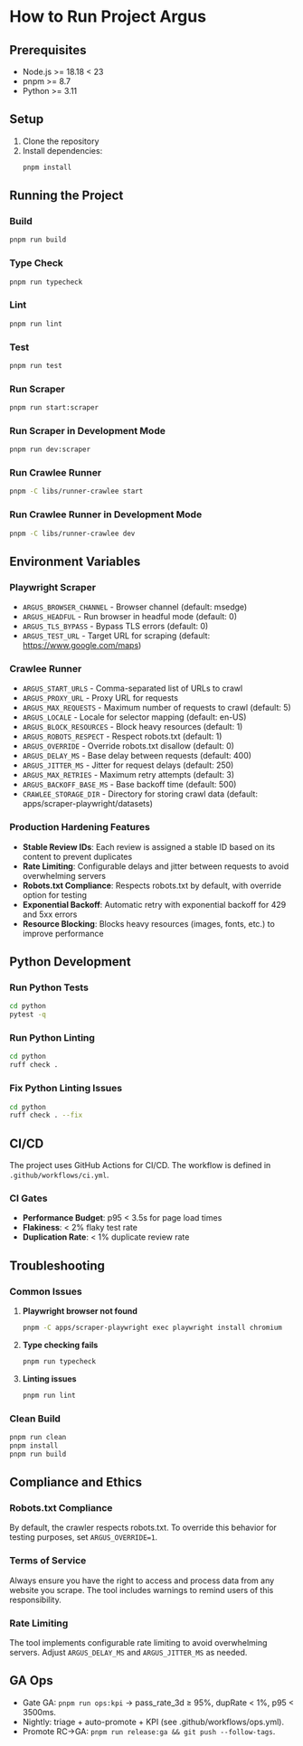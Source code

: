 # How to Run Project Argus

## Prerequisites

- Node.js >= 18.18 < 23
- pnpm >= 8.7
- Python >= 3.11

## Setup

1. Clone the repository
2. Install dependencies:
   ```bash
   pnpm install
   ```

## Running the Project

### Build
```bash
pnpm run build
```

### Type Check
```bash
pnpm run typecheck
```

### Lint
```bash
pnpm run lint
```

### Test
```bash
pnpm run test
```

### Run Scraper
```bash
pnpm run start:scraper
```

### Run Scraper in Development Mode
```bash
pnpm run dev:scraper
```

### Run Crawlee Runner
```bash
pnpm -C libs/runner-crawlee start
```

### Run Crawlee Runner in Development Mode
```bash
pnpm -C libs/runner-crawlee dev
```

## Environment Variables

### Playwright Scraper
- `ARGUS_BROWSER_CHANNEL` - Browser channel (default: msedge)
- `ARGUS_HEADFUL` - Run browser in headful mode (default: 0)
- `ARGUS_TLS_BYPASS` - Bypass TLS errors (default: 0)
- `ARGUS_TEST_URL` - Target URL for scraping (default: https://www.google.com/maps)

### Crawlee Runner
- `ARGUS_START_URLS` - Comma-separated list of URLs to crawl
- `ARGUS_PROXY_URL` - Proxy URL for requests
- `ARGUS_MAX_REQUESTS` - Maximum number of requests to crawl (default: 5)
- `ARGUS_LOCALE` - Locale for selector mapping (default: en-US)
- `ARGUS_BLOCK_RESOURCES` - Block heavy resources (default: 1)
- `ARGUS_ROBOTS_RESPECT` - Respect robots.txt (default: 1)
- `ARGUS_OVERRIDE` - Override robots.txt disallow (default: 0)
- `ARGUS_DELAY_MS` - Base delay between requests (default: 400)
- `ARGUS_JITTER_MS` - Jitter for request delays (default: 250)
- `ARGUS_MAX_RETRIES` - Maximum retry attempts (default: 3)
- `ARGUS_BACKOFF_BASE_MS` - Base backoff time (default: 500)
- `CRAWLEE_STORAGE_DIR` - Directory for storing crawl data (default: apps/scraper-playwright/datasets)

### Production Hardening Features
- **Stable Review IDs**: Each review is assigned a stable ID based on its content to prevent duplicates
- **Rate Limiting**: Configurable delays and jitter between requests to avoid overwhelming servers
- **Robots.txt Compliance**: Respects robots.txt by default, with override option for testing
- **Exponential Backoff**: Automatic retry with exponential backoff for 429 and 5xx errors
- **Resource Blocking**: Blocks heavy resources (images, fonts, etc.) to improve performance

## Python Development

### Run Python Tests
```bash
cd python
pytest -q
```

### Run Python Linting
```bash
cd python
ruff check .
```

### Fix Python Linting Issues
```bash
cd python
ruff check . --fix
```

## CI/CD

The project uses GitHub Actions for CI/CD. The workflow is defined in `.github/workflows/ci.yml`.

### CI Gates
- **Performance Budget**: p95 < 3.5s for page load times
- **Flakiness**: < 2% flaky test rate
- **Duplication Rate**: < 1% duplicate review rate

## Troubleshooting

### Common Issues

1. **Playwright browser not found**
   ```bash
   pnpm -C apps/scraper-playwright exec playwright install chromium
   ```

2. **Type checking fails**
   ```bash
   pnpm run typecheck
   ```

3. **Linting issues**
   ```bash
   pnpm run lint
   ```

### Clean Build
```bash
pnpm run clean
pnpm install
pnpm run build
```

## Compliance and Ethics

### Robots.txt Compliance
By default, the crawler respects robots.txt. To override this behavior for testing purposes, set `ARGUS_OVERRIDE=1`.

### Terms of Service
Always ensure you have the right to access and process data from any website you scrape. The tool includes warnings to remind users of this responsibility.

### Rate Limiting
The tool implements configurable rate limiting to avoid overwhelming servers. Adjust `ARGUS_DELAY_MS` and `ARGUS_JITTER_MS` as needed.

## GA Ops
- Gate GA: `pnpm run ops:kpi` → pass_rate_3d ≥ 95%, dupRate < 1%, p95 < 3500ms.
- Nightly: triage + auto-promote + KPI (see .github/workflows/ops.yml).
- Promote RC→GA: `pnpm run release:ga && git push --follow-tags`.
